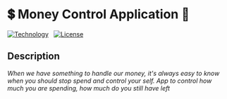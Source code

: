 <h1>💲 Money Control Application 💸</h1>

[![Technology][vue-image]][vue-url]  
[![License][license-image]][license-url]

[vue-url]: https://vuejs.org/
[vue-image]: https://img.shields.io/badge/Vue-cli-green?style=for-the-badge&logo=vue.js
[license-url]: https://opensource.org/licenses/MIT
[license-image]: https://img.shields.io/badge/License-MIT-blue?style=for-the-badge&logo=github


<h2>Description</h2>
<i>When we have something to handle our money, it's always easy to know when you should stop spend and control your self. App to control how much you are spending, how much do you still have left</i>




